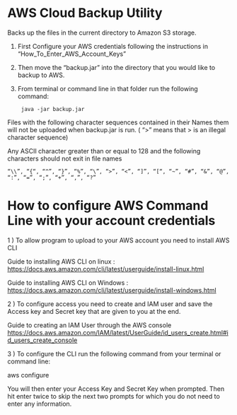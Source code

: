 # AWS Cloud Backup Utility
Backs up the files in the current directory to Amazon S3 storage.

1) First Configure your AWS credentials following the instructions in “How_To_Enter_AWS_Account_Keys”

2) Then move the “backup.jar” into the directory that you would like to backup to AWS.

3) From terminal or command line in that folder run the following command:

		java -jar backup.jar



Files with the following character sequences contained in their Names them will not  be uploaded when backup.jar is run. ( “>” means that > is an illegal character sequence)

Any ASCII character greater than or equal to 128 and the following characters should not exit in file names

	“\\”, “{“, “^”, “}”, “%”, “\”, “>”, “<”, “]”, “[“, “~”, “#”, “&”, “@”, “:”, “=”, “;”, “+”, “,”, “?”




# How to configure AWS Command Line with your account credentials

1 ) To allow program to upload to your AWS account you need to install AWS CLI

Guide to installing AWS CLI on linux : 
https://docs.aws.amazon.com/cli/latest/userguide/install-linux.html

Guide to installing AWS CLI on Windows :
https://docs.aws.amazon.com/cli/latest/userguide/install-windows.html




2 ) To configure access you need to create and IAM user and save the Access key and Secret key that are given to you at the end.

Guide to creating an IAM User through the AWS console
https://docs.aws.amazon.com/IAM/latest/UserGuide/id_users_create.html#id_users_create_console




3 ) To configure the CLI run the following command from your terminal or command line:

aws configure
	
You will then enter your Access Key and Secret Key when prompted. Then hit enter twice to skip the next two prompts for which you do not need to enter any information.






